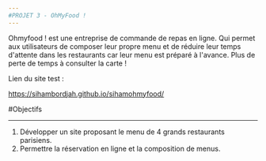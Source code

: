 ```yaml
---
#PROJET 3 - OhMyFood !
---
```


Ohmyfood ! est une entreprise de commande de repas en ligne. Qui permet aux utilisateurs de composer leur propre menu et de réduire leur temps d'attente dans les restaurants car leur menu est préparé à l'avance. Plus de perte de temps à consulter la carte !

Lien du site test :

https://sihambordjah.github.io/sihamohmyfood/

#Objectifs

---

1. Développer un site proposant le menu de 4 grands restaurants parisiens.
2. Permettre la réservation en ligne et la composition de menus.
